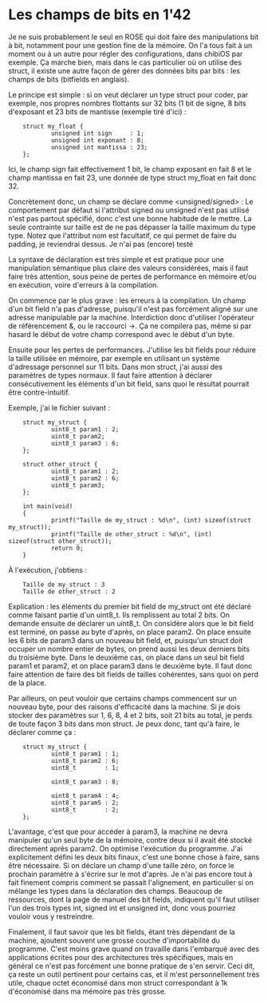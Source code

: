 # Les champs de bits en 1'42

Je ne suis probablement le seul en ROSE qui doit faire des manipulations bit à
bit, notamment pour une gestion fine de la mémoire. On l'a tous fait à un
moment ou à un autre pour régler des configurations, dans chibiOS par exemple.
Ça marche bien, mais dans le cas particulier où on utilise des struct, il
existe une autre façon de gérer des données bits par bits : les champs de bits
(bitfields en anglais).

Le principe est simple : si on veut déclarer un type struct pour coder, par
exemple, nos propres nombres flottants sur 32 bits (1 bit de signe, 8 bits
d'exposant et 23 bits de mantisse (exemple tiré d'ici) :

        struct my_float {
                unsigned int sign     : 1;
                unsigned int exponant : 8;
                unsigned int mantissa : 23;
        };

Ici, le champ sign fait effectivement 1 bit, le champ exposant en fait 8 et le
champ mantissa en fait 23, une donnée de type struct my_float en fait donc 32.

Concrètement donc, un champ se déclare comme
        <unsigned/signed> <type> <nom> : <taille>
Le comportement par défaut si l'attribut signed ou unsigned n'est pas utilisé
n'est pas partout spécifié, donc c'est une bonne habitude de le mettre. La
seule contrainte sur taille est de ne pas dépasser la taille maximum du type
type. Notez que l'attribut nom est facultatif, ce qui permet de faire du
padding, je reviendrai dessus. Je n'ai pas (encore) testé

La syntaxe de déclaration est très simple et est pratique pour une manipulation
sémantique plus claire des valeurs considérées, mais il faut faire très
attention, sous peine de pertes de performance en mémoire et/ou en exécution,
voire d'erreurs à la compilation.

On commence par le plus grave : les erreurs à la compilation. Un champ d'un bit
field n'a pas d'adresse, puisqu'il n'est pas forcément aligné sur une adresse
manipulable par la machine. Interdiction donc d'utiliser l'opérateur de
référencement &, ou le raccourci ->. Ça ne compilera pas, même si par hasard le
début de votre champ correspond avec le début d'un byte.

Ensuite pour les pertes de performances. J'utilise les bit fields pour réduire
la taille utilisée en mémoire, par exemple en utilisant un système d'adressage
personnel sur 11 bits. Dans mon struct, j'ai aussi des paramètres de types
normaux. Il faut faire attention à déclarer consécutivement les éléments d'un
bit field, sans quoi le résultat pourrait être contre-intuitif.

Exemple, j'ai le fichier suivant :

        struct my_struct {
                uint8_t param1 : 2;
                uint8_t param2;
                uint8_t param3 : 6;
        };

        struct other_struct {
                uint8_t param1 : 2;
                uint8_t param2 : 6;
                uint8_t param3;
        };

        int main(void)
        {
                printf("Taille de my_struct : %d\n", (int) sizeof(struct my_struct));
                printf("Taille de other_struct : %d\n", (int) sizeof(struct other_struct));
                return 0;
        }

À l'exécution, j'obtiens :

        Taille de my_struct : 3
        Taille de other_struct : 2

Explication : les éléments du premier bit field de my_struct ont été déclaré
comme faisant partie d'un uint8_t. Ils remplissent au total 2 bits. On demande
ensuite de déclarer un uint8_t. On considère alors que le bit field est
terminé, on passe au byte d'après, on place param2. On place ensuite les 6 bits
de param3 dans un nouveau bit field, et, puisqu'un struct doit occuper un
nombre entier de bytes, on prend aussi les deux derniers bits du troisième
byte. Dans le deuxième cas, on place dans un seul bit field param1 et param2,
et on place param3 dans le deuxième byte. Il faut donc faire attention de faire
des bit fields de tailles cohérentes, sans quoi on perd de la place.

Par ailleurs, on peut vouloir que certains champs commencent sur un nouveau
byte, pour des raisons d'efficacité dans la machine. Si je dois stocker des
paramètres sur 1, 6, 8, 4 et 2 bits, soit 21 bits au total, je perds de toute
façon 3 bits dans mon struct. Je peux donc, tant qu'à faire, le déclarer comme
ça :

        struct my_struct {
                uint8_t param1 : 1;
                uint8_t param2 : 6;
                uint8_t        : 1;

                uint8_t param3 : 8;

                uint8_t param4 : 4;
                uint8_t param5 : 2;
                uint8_t        : 2;
        };

L'avantage, c'est que pour accéder à param3, la machine ne devra manipuler
qu'un seul byte de la mémoire, contre deux si il avait été stocké directement
après param2. On optimise l'exécution du programme. J'ai explicitement défini
les deux bits finaux, c'est une bonne chose à faire, sans être nécessaire. Si
on déclare un champ d'une taille zéro, on force le prochain paramètre à
s'écrire sur le mot d'après. Je n'ai pas encore tout à fait finement compris
comment se passait l'alignement, en particulier si on mélange les types dans la
déclaration des champs. Beaucoup de ressources, dont la page de manuel des bit
fields, indiquent qu'il faut utiliser l'un des trois types int, signed int et
unsigned int, donc vous pourriez vouloir vous y restreindre.

Finalement, il faut savoir que les bit fields, étant très dépendant de la
machine, ajoutent souvent une grosse couche d'importabilité du programme. C'est
moins grave quand on travaille dans l'embarqué avec des applications écrites
pour des architectures très spécifiques, mais en général ce n'est pas forcément
une bonne pratique de s'en servir. Ceci dit, ça reste un outil pertinent pour
certains cas, et il m'est personnellement très utile, chaque octet économisé
dans mon struct correspondant à 1k d'économisé dans ma mémoire pas très grosse.
